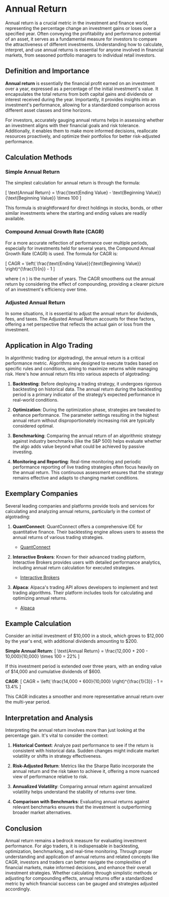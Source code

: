 # Annual Return

Annual return is a crucial metric in the investment and finance world, representing the percentage change an investment gains or loses over a specified year. Often conveying the profitability and performance potential of an asset, it serves as a fundamental measure for investors to compare the attractiveness of different investments. Understanding how to calculate, interpret, and use annual returns is essential for anyone involved in financial markets, from seasoned portfolio managers to individual retail investors.

## Definition and Importance

**Annual return** is essentially the financial profit earned on an investment over a year, expressed as a percentage of the initial investment's value. It encapsulates the total returns from both capital gains and dividends or interest received during the year. Importantly, it provides insights into an investment's performance, allowing for a standardized comparison across different asset classes and time horizons.

For investors, accurately gauging annual returns helps in assessing whether an investment aligns with their financial goals and risk tolerance. Additionally, it enables them to make more informed decisions, reallocate resources proactively, and optimize their portfolios for better risk-adjusted performance.

## Calculation Methods

### Simple Annual Return

The simplest calculation for annual return is through the formula:

\[ \text{Annual Return} = \frac{\text{Ending Value} - \text{Beginning Value}}{\text{Beginning Value}} \times 100 \]

This formula is straightforward for direct holdings in stocks, bonds, or other similar investments where the starting and ending values are readily available.

### Compound Annual Growth Rate (CAGR)

For a more accurate reflection of performance over multiple periods, especially for investments held for several years, the Compound Annual Growth Rate (CAGR) is used. The formula for CAGR is:

\[ CAGR = \left( \frac{\text{Ending Value}}{\text{Beginning Value}} \right)^{\frac{1}{n}} - 1 \]

where \( n \) is the number of years. The CAGR smoothens out the annual return by considering the effect of compounding, providing a clearer picture of an investment's efficiency over time.

### Adjusted Annual Return

In some situations, it is essential to adjust the annual return for dividends, fees, and taxes. The Adjusted Annual Return accounts for these factors, offering a net perspective that reflects the actual gain or loss from the investment. 

## Application in Algo Trading

In algorithmic trading (or algotrading), the annual return is a critical performance metric. Algorithms are designed to execute trades based on specific rules and conditions, aiming to maximize returns while managing risk. Here's how annual return fits into various aspects of algotrading:

1. **Backtesting**: Before deploying a trading strategy, it undergoes rigorous backtesting on historical data. The annual return during the backtesting period is a primary indicator of the strategy’s expected performance in real-world conditions.

2. **Optimization**: During the optimization phase, strategies are tweaked to enhance performance. The parameter settings resulting in the highest annual return without disproportionately increasing risk are typically considered optimal.

3. **Benchmarking**: Comparing the annual return of an algorithmic strategy against industry benchmarks (like the S&P 500) helps evaluate whether the algo adds value beyond what could be achieved by passive investing.

4. **Monitoring and Reporting**: Real-time monitoring and periodic performance reporting of live trading strategies often focus heavily on the annual return. This continuous assessment ensures that the strategy remains effective and adapts to changing market conditions.

## Exemplary Companies

Several leading companies and platforms provide tools and services for calculating and analyzing annual returns, particularly in the context of algotrading:

1. **QuantConnect**: QuantConnect offers a comprehensive IDE for quantitative finance. Their backtesting engine allows users to assess the annual returns of various trading strategies.
   - [QuantConnect](https://www.quantconnect.com/)

2. **Interactive Brokers**: Known for their advanced trading platform, Interactive Brokers provides users with detailed performance analytics, including annual return calculation for executed strategies.
   - [Interactive Brokers](https://www.interactivebrokers.com/)

3. **Alpaca**: Alpaca's trading API allows developers to implement and test trading algorithms. Their platform includes tools for calculating and optimizing annual returns.
   - [Alpaca](https://alpaca.markets/)

## Example Calculation

Consider an initial investment of $10,000 in a stock, which grows to $12,000 by the year's end, with additional dividends amounting to $200.

**Simple Annual Return**:
\[ \text{Annual Return} = \frac{12,000 + 200 - 10,000}{10,000} \times 100 = 22\% \]

If this investment period is extended over three years, with an ending value of $14,000 and cumulative dividends of $600.

**CAGR**:
\[ CAGR = \left( \frac{14,000 + 600}{10,000} \right)^{\frac{1}{3}} - 1 = 13.4\% \]

This CAGR indicates a smoother and more representative annual return over the multi-year period.

## Interpretation and Analysis

Interpreting the annual return involves more than just looking at the percentage gain. It's vital to consider the context:

1. **Historical Context**: Analyze past performance to see if the return is consistent with historical data. Sudden changes might indicate market volatility or shifts in strategy effectiveness.

2. **Risk-Adjusted Return**: Metrics like the Sharpe Ratio incorporate the annual return and the risk taken to achieve it, offering a more nuanced view of performance relative to risk.

3. **Annualized Volatility**: Comparing annual return against annualized volatility helps understand the stability of returns over time.

4. **Comparison with Benchmarks**: Evaluating annual returns against relevant benchmarks ensures that the investment is outperforming broader market alternatives.

## Conclusion

Annual return remains a bedrock measure for evaluating investment performance. For algo traders, it is indispensable in backtesting, optimization, benchmarking, and real-time monitoring. Through proper understanding and application of annual returns and related concepts like CAGR, investors and traders can better navigate the complexities of financial markets, make informed decisions, and enhance their overall investment strategies. Whether calculating through simplistic methods or adjusting for compounding effects, annual returns offer a standardized metric by which financial success can be gauged and strategies adjusted accordingly.